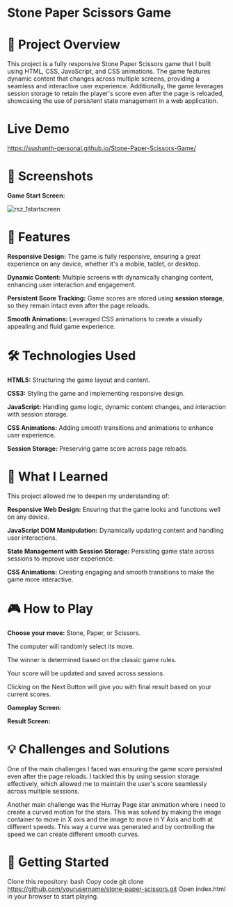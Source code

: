 
# Stone Paper Scissors Game
# 🚀 Project Overview
This project is a fully responsive Stone Paper Scissors game that I built using HTML, CSS, JavaScript, and CSS animations. The game features dynamic content that changes across multiple screens, providing a seamless and interactive user experience. Additionally, the game leverages session storage to retain the player's score even after the page is reloaded, showcasing the use of persistent state management in a web application.

# Live  Demo
https://sushanth-personal.github.io/Stone-Paper-Scissors-Game/
# 📸 Screenshots

**Game Start Screen:**

![rsz_1startscreen](https://github.com/user-attachments/assets/53b8c0e7-dab1-475a-a0d2-e2cbc050a242)

# 🌟 Features
**Responsive Design:** The game is fully responsive, ensuring a great experience on any device, whether it's a mobile, tablet, or desktop.

**Dynamic Content:** Multiple screens with dynamically changing content, enhancing user interaction and engagement.

**Persistent Score Tracking:** Game scores are stored using **session storage**, so they remain intact even after the page reloads.

**Smooth Animations:** Leveraged CSS animations to create a visually appealing and fluid game experience.

# 🛠️ Technologies Used
**HTML5:** Structuring the game layout and content.

**CSS3:** Styling the game and implementing responsive design.

**JavaScript:** Handling game logic, dynamic content changes, and interaction with session storage.

**CSS Animations:** Adding smooth transitions and animations to enhance user experience.

**Session Storage:** Preserving game score across page reloads.

# 🧠 What I Learned
This project allowed me to deepen my understanding of:

**Responsive Web Design:** Ensuring that the game looks and functions well on any device.

**JavaScript DOM Manipulation:** Dynamically updating content and handling user interactions.

**State Management with Session Storage:** Persisting game state across sessions to improve user experience.

**CSS Animations:** Creating engaging and smooth transitions to make the game more interactive.

# 🎮 How to Play

**Choose your move:** 
Stone, Paper, or Scissors.

The computer will randomly select its move.

The winner is determined based on the classic game rules.

Your score will be updated and saved across sessions.

Clicking on the Next Button will give you with final result based on your current scores.

**Gameplay Screen:**

**Result Screen:**
# 💡 Challenges and Solutions
One of the main challenges I faced was ensuring the game score persisted even after the page reloads. I tackled this by using session storage effectively, which allowed me to maintain the user's score seamlessly across multiple sessions. 

Another main challenge was the Hurray Page star animation where i need to create a curved motion for the stars. This was solved by making the image container to move in X axis and the image to move in Y Axis and both at different speeds. This way a curve was generated and by controlling the speed we can create different smooth curves.

# 🚀 Getting Started
Clone this repository:
bash
Copy code
git clone https://github.com/yourusername/stone-paper-scissors.git
Open index.html in your browser to start playing.
